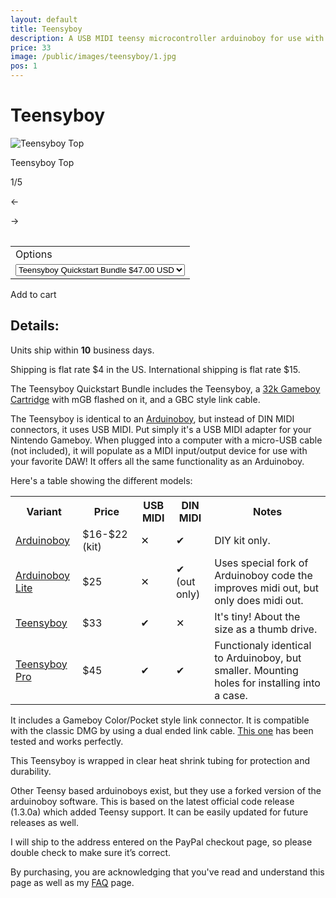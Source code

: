 ```yaml
---
layout: default
title: Teensyboy
description: A USB MIDI teensy microcontroller arduinoboy for use with the Nintendo Gameboy to make chiptunes and sync with LSDJ and Nanoloop
price: 33
image: /public/images/teensyboy/1.jpg
pos: 1
---
```

# Teensyboy

<div class="gallery">
	<img src="{{ site.baseurl }}public/images/teensyboy/1.jpg" alt="Teensyboy Top" id="gallery_image" onclick="cycle(1); return false;">
	<p id="gallery_subtitle">Teensyboy Top</p>
	<p id="gallery_pos_text">1/5</p>
	<div id="gallery_nav">
		<p id="gallery_nav_left" onclick="cycle(0); return false;">←</p>
		<p id="gallery_nav_right" onclick="cycle(1); return false;">→</p>
	</div>
</div>

<table>
<form id="paypal" target="paypal" action="https://www.paypal.com/cgi-bin/webscr" method="post">
<input type="hidden" name="cmd" value="_s-xclick">
<input type="hidden" name="hosted_button_id" value="UXX2MLFL25J74">
<table>
<tr><td><input type="hidden" name="on0" value="Option">Options</td></tr><tr><td><select name="os0">
	<option value="Teensyboy only">Teensyboy Only $33.00 USD</option>
	<option selected="selected" value="Teensyboy Quickstart Bundle">Teensyboy Quickstart Bundle $47.00 USD</option>
</select> </td></tr>
</table>
<input type="hidden" name="currency_code" value="USD">
</form>
</table>

<div class="addToCart noselect" onclick="addToCart()">
  Add to cart
</div>

## Details:

Units ship within **10** business days.

Shipping is flat rate $4 in the US. International shipping is flat rate $15.

The Teensyboy Quickstart Bundle includes the Teensyboy, a [32k Gameboy Cartridge](/32kcart) with mGB flashed on it, and a GBC style link cable.

The Teensyboy is identical to an [Arduinoboy](/arduinoboy), but instead of DIN MIDI connectors, it uses USB MIDI. Put simply it's a USB MIDI adapter for your Nintendo Gameboy. When plugged into a computer with a micro-USB cable (not included), it will populate as a MIDI input/output device for use with your favorite DAW! It offers all the same functionality as an Arduinoboy.

Here's a table showing the different models:

<table style="min-width:100%;">
	<tr>
		<th>Variant</th>
		<th>Price</th>
		<th>USB MIDI</th>
		<th>DIN MIDI</th>
		<th>Notes</th>
	</tr>
	<tr>
		<td><a href="https://catskullelectronics.com/arduinoboy">Arduinoboy</a></td>
		<td>$16-$22 (kit)</td>
		<td>✕</td>
		<td>✔</td>
		<td>DIY kit only.</td>
	</tr>
	<tr>
		<td><a href="https://catskullelectronics.com/arduinoboy-lite">Arduinoboy Lite</a></td>
		<td>$25</td>
		<td>✕</td>
		<td>✔ (out only)</td>
		<td>Uses special fork of Arduinoboy code the improves midi out, but only does midi out.</td>
	</tr>
	<tr>
		<td><a href="https://catskullelectronics.com/teensyboy">Teensyboy</a></td>
		<td>$33</td>
		<td>✔</td>
		<td>✕</td>
		<td>It's tiny! About the size as a thumb drive.</td>
	</tr>
	<tr>
		<td><a href="https://catskullelectronics.com/teensyboypro">Teensyboy Pro</a></td>
		<td>$45</td>
		<td>✔</td>
		<td>✔</td>
		<td>Functionaly identical to Arduinoboy, but smaller. Mounting holes for installing into a case.</td>
	</tr>
</table>

It includes a Gameboy Color/Pocket style link connector. It is compatible with the classic DMG by using a dual ended link cable. <a href="http://www.ebay.com/itm/400690419424" target="_blank">This one</a> has been tested and works perfectly.

This Teensyboy is wrapped in clear heat shrink tubing for protection and durability.

Other Teensy based arduinoboys exist, but they use a forked version of the arduinoboy software. This is based on the latest official code release (1.3.0a) which added Teensy support. It can be easily updated for future releases as well.

I will ship to the address entered on the PayPal checkout page, so please double check to make sure it’s correct.

By purchasing, you are acknowledging that you've read and understand this page as well as my [FAQ](/faq) page.

<script src="{{ site.baseurl }}public/js/teensyboygallery.js"></script>

